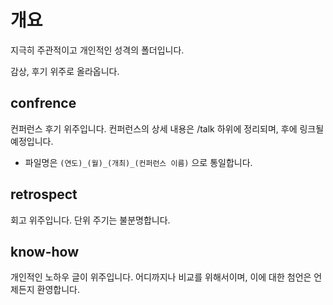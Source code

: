 # 개요

지극히 주관적이고 개인적인 성격의 폴더입니다.

감상, 후기 위주로 올라옵니다.


## confrence

컨퍼런스 후기 위주입니다. 컨퍼런스의 상세 내용은 /talk 하위에 정리되며, 후에 링크될 예정입니다.

- 파일명은 `(연도)_(월)_(개최)_(컨퍼런스 이름)` 으로 통일합니다.

## retrospect
회고 위주입니다. 단위 주기는 불분명합니다.


## know-how

개인적인 노하우 글이 위주입니다. 어디까지나 비교를 위해서이며, 이에 대한 첨언은 언제든지 환영합니다.
